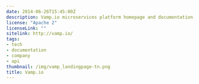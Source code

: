 ```yaml
---
date: 2014-06-26T15:45:00Z
description: Vamp.io microservices platform homepage and documentation
license: "Apache 2"
licenseLink: ""
sitelink: http://vamp.io/
tags:
- tech
- documentation
- company
- api
thumbnail: /img/vamp_landingpage-tn.png
title: Vamp.io
---
```


